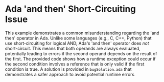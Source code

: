 # Ada 'and then' Short-Circuiting Issue

This example demonstrates a common misunderstanding regarding the 'and then' operator in Ada.  Unlike some languages (e.g., C, C++, Python) that use short-circuiting for logical AND, Ada's 'and then' operator does *not* short-circuit.  This means that both operands are always evaluated, potentially leading to errors if the second operand depends on the result of the first.  The provided code shows how a runtime exception could occur if the second condition involves a reference that is only valid if the first condition is true. A solution is provided in `bugSolution.ada` that demonstrates a safer approach to avoid potential runtime errors.